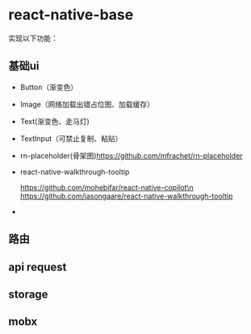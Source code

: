 # react-native-base
实现以下功能：
## 基础ui
 * Button（渐变色）
 * Image（网络加载出错占位图、加载缓存）
 * Text(渐变色、走马灯)
 * TextInput（可禁止复制、粘贴）
 * rn-placeholder(骨架图)https://github.com/mfrachet/rn-placeholder
 * react-native-walkthrough-tooltip
   
   https://github.com/mohebifar/react-native-copilot\n
   https://github.com/jasongaare/react-native-walkthrough-tooltip
 * 

 ## 路由
 
 ## api request

 ## storage

 ## mobx

